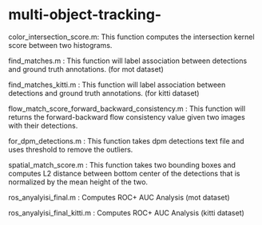 # multi-object-tracking-

color_intersection_score.m: This function computes the intersection kernel score between two histograms. 

find_matches.m : This function will label association between detections and ground truth annotations. (for mot dataset)

find_matches_kitti.m : This function will label association between detections and ground truth annotations. (for kitti dataset)

flow_match_score_forward_backward_consistency.m : This function will returns the forward-backward flow consistency value given two images with their detections.  

for_dpm_detections.m : This function takes dpm detections text file and uses threshold to remove the outliers. 

spatial_match_score.m : This function takes two bounding boxes and computes L2 distance between bottom center of the detections that is normalized by the mean height of the two.

ros_anyalyisi_final.m : Computes ROC+ AUC Analysis  (mot dataset)

ros_anyalyisi_final_kitti.m : Computes ROC+ AUC Analysis (kitti dataset)
 
 

